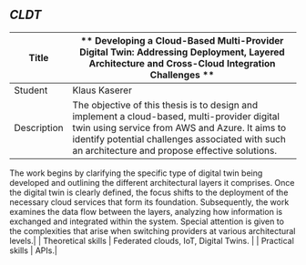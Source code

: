 ## *CLDT*

| Title | ** Developing a Cloud-Based Multi-Provider Digital Twin: Addressing Deployment, Layered Architecture and Cross-Cloud Integration Challenges ** |
| - | - | 
| Student | Klaus Kaserer | 
| Description | The objective of this thesis is to design and implement a cloud-based, multi-provider digital twin using service from AWS and Azure. It aims to identify potential challenges associated with such an architecture and propose effective solutions.
The work begins by clarifying the specific type of digital twin being developed and outlining the different architectural layers it comprises.
Once the digital twin is clearly defined, the focus shifts to the deployment of the necessary cloud services that form its foundation.
Subsequently, the work examines the data flow between the layers, analyzing how information is exchanged and integrated within the system. Special attention is given to the complexities that arise when switching providers at various architectural levels.|
| Theoretical skills | Federated clouds, IoT, Digital Twins. | 
| Practical skills | APIs.|
